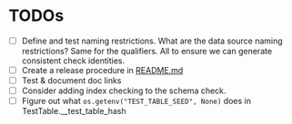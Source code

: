 # TODOs

* [ ] Define and test naming restrictions. What are the data source naming restrictions?  Same for the qualifiers.  All to ensure we can generate consistent check identities.
* [ ] Create a release procedure in [README.md](README.md#creating-a-new-release)
* [ ] Test & document doc links
* [ ] Consider adding index checking to the schema check.
* [ ] Figure out what `os.getenv("TEST_TABLE_SEED", None)` does in TestTable.__test_table_hash
